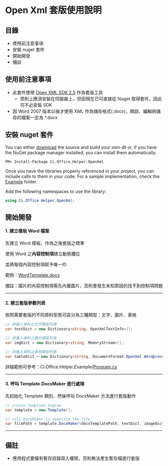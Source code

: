 # Open Xml 套版使用說明

## 目錄

- 使用前注意事項
- 安裝 nuget 套件
- 開始開發
- 備註

## 使用前注意事項

- 此套件使用 [Open XML SDK 2.5](https://www.microsoft.com/en-us/download/details.aspx?id=30425) 作為套版工具
  - 原則上應須安裝在伺服器上，但因現在已可直接從 Nuget 取得套件，因此可不必安裝 SDK
- 因 Word 2007 版本以後才使用 XML 作為儲存格式(.docx)，開啟、編輯與儲存的檔案一定為 *.docx

## 安裝 nuget 套件

You can either <a href="https://github.com/lettucebo/Ci.Office.Helper.git">download</a> the source and build your own dll or, if you have the NuGet package manager installed, you can install them automatically.

```
PM> Install-Package Ci.Office.Helper.OpenXml
```

Once you have the libraries properly referenced in your project, you can include calls to them in your code. 
For a sample implementation, check the [Example](https://github.com/lettucebo/Creatidea.Library.Office/tree/master/Creatidea.Library.Office.Example) folder.

Add the following namespaces to use the library:
```csharp
using Ci.Office.Helper.OpenXml;
```

## 開始開發

#### 1. 建立樣板 Word 檔案

先建立 Word 樣板，作為之後套版之標準

使用 Word 之**內容控制項**建立動態欄位

並將每個內容控制項賦予唯一ID

範例：[WordTemplate.docx](https://github.com/lettucebo/Ci.Office.Helper/blob/master/Ci.Office.Helper.Example/Demo/Word/Template.docx)

備註：圖片的內容控制項需先內置圖片，否則會發生未知原因的找不到控制項問題
<hr/>

#### 2. 建立套版參數列表

依照需要套版的不同資料型態可區分為三種類型：文字、圖片、表格
```csharp
// 欲塞入資料之文字類型列表
var textDict = new Dictionary<string, OpenXmlTextInfo>();

// 欲塞入資料之圖片類型列表
var imgDict = new Dictionary<string, MemoryStream>();

// 欲塞入資料之表格類型列表
var tableDict = new Dictionary<string, DocumentFormat.OpenXml.Wordprocessing.Table>();
```

詳細範例可參考：Ci.Office.Helper.Example/[Program.cs](https://github.com/lettucebo/Ci.Office.Helper/blob/master/Ci.Office.Helper.Example/Program.cs#L80-L213)
<hr/>

#### 3. 呼叫 Template.DocxMaker 進行處理

先初始化 Template 類別，然後呼叫 DocxMaker 方法進行套版動作
```csharp
// create template engine
var template = new Template();

// call DocxMaker to template the file
var filePath = template.DocxMaker(docxTemplatePath, textDict, imageDict, tableDict);
```
<hr/>

## 備註
- 應用程式要擁有暫存目錄寫入權限，否則無法產生暫存檔進行套版
